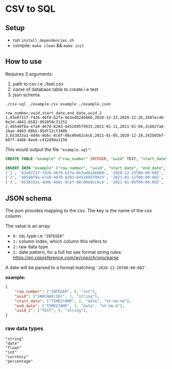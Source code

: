 # CSV to SQL

## Setup
- run `install_dependencies.sh`
- compile: `make clean` && `make init`

## How to use
Requires 3 arguments:
1. path to csv i.e ./test.csv
2. name of database table to create i.e test
3. json schema

```
./csv-sql ./example.csv example ./example.json
```

```csv
row_number,uuid,start_date,end_date,uuid_2
1,83e0721f-f426-46f8-b2fa-6b3ed6246860,2020-12-23,2020-12-26,2687ec46-0e3d-4842-b582-091050c31252
2,48540f8a-e7a9-4670-8283-6452895f9933,2021-01-11,2021-01-04,3c6627a6-1bae-4865-88b5-95df12cf340b
3,653833a1-4d4b-4b6c-8c6f-08c00e82c6cb,2021-01-05,2020-12-29,242b03bf-887f-4486-8ee6-c412d9da1156
```

This would output the file `"example.sql"`:

```sql
CREATE TABLE "example" ("row_number" INTEGER, "uuid" TEXT, "start_date" TIMESTAMP, "end_date" TIMESTAMP, "uuid_2" TEXT);

INSERT INTO "example" ("row_number", "uuid", "start_date", "end_date", "uuid_2") VALUES
('1', '83e0721f-f426-46f8-b2fa-6b3ed6246860', '2020-12-23T00:00:00Z', '2020-12-26T00:00:00Z', '2687ec46-0e3d-4842-b582-091050c31252'),
('2', '48540f8a-e7a9-4670-8283-6452895f9933', '2021-01-11T00:00:00Z', '2021-01-04T00:00:00Z', '3c6627a6-1bae-4865-88b5-95df12cf340b'),
('3', '653833a1-4d4b-4b6c-8c6f-08c00e82c6cb', '2021-01-05T00:00:00Z', '2020-12-29T00:00:00Z', '242b03bf-887f-4486-8ee6-c412d9da1156');
```

## JSON schema
The json provides mapping to the csv. The key is the name of the csv column.

The value is an array:
- `0:` `SQL` type i.e `"INTEGER"`
- `1:` column index, which column this refers to
- `2:` raw data type
- `3:` date pattern, for a full list see format string rules: https://en.cppreference.com/w/cpp/chrono/parse

A date will be parsed to a format matching `'2020-12-26T00:00:00Z'`

__example:__

```json
{
	"row_number": ["INTEGER", 0, "int"],
	"uuid": ["VARCHAR(50)", 1, "string"],
	"start_date": ["TIMESTAMP", 2, "date", "%Y-%m-%d"],
	"end_date": ["TIMESTAMP", 3, "date", "%Y-%m-d"],
	"uuid_2": ["TEXT", 4, "string"],
}
```

### raw data types

```
"string"
"date"
"float"
"int"
"currency"
"percentage"
```
